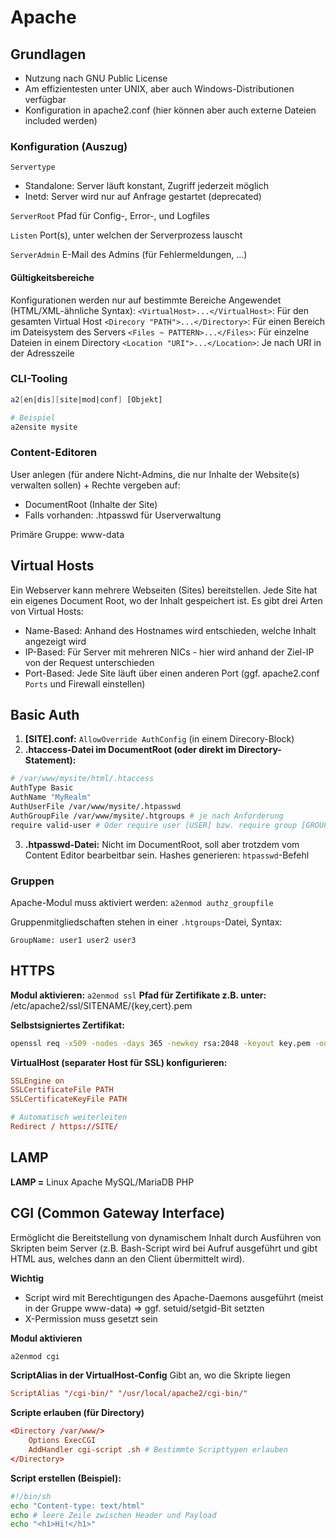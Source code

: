 # Apache

## Grundlagen
- Nutzung nach GNU Public License
- Am effizientesten unter UNIX, aber auch Windows-Distributionen verfügbar
- Konfiguration in apache2.conf (hier können aber auch externe Dateien included werden)

### Konfiguration (Auszug)
`Servertype`
- Standalone: Server läuft konstant, Zugriff jederzeit möglich
- Inetd: Server wird nur auf Anfrage gestartet (deprecated)

`ServerRoot`
Pfad für Config-, Error-, und Logfiles

`Listen`
Port(s), unter welchen der Serverprozess lauscht

`ServerAdmin`
E-Mail des Admins (für Fehlermeldungen, ...)

#### Gültigkeitsbereiche
Konfigurationen werden nur auf bestimmte Bereiche Angewendet (HTML/XML-ähnliche Syntax): 
`<VirtualHost>...</VirtualHost>`: Für den gesamten Virtual Host
`<Direcory "PATH">...</Directory>`: Für einen Bereich im Dateisystem des Servers
	`<Files ~ PATTERN>...</Files>`: Für einzelne Dateien in einem Directory
`<Location "URI">...</Location>`: Je nach URI in der Adresszeile

### CLI-Tooling
```sh
a2[en|dis][site|mod|conf] [Objekt]

# Beispiel
a2ensite mysite
```

### Content-Editoren
User anlegen (für andere Nicht-Admins, die nur Inhalte der Website(s) verwalten sollen) + Rechte vergeben auf:
- DocumentRoot (Inhalte der Site)
- Falls vorhanden: .htpasswd für Userverwaltung

Primäre Gruppe: www-data

## Virtual Hosts
Ein Webserver kann mehrere Webseiten (Sites) bereitstellen. Jede Site hat ein eigenes Document Root, wo der Inhalt gespeichert ist. Es gibt drei Arten von Virtual Hosts: 
- Name-Based: Anhand des Hostnames wird entschieden, welche Inhalt angezeigt wird
- IP-Based: Für Server mit mehreren NICs - hier wird anhand der Ziel-IP von der Request unterschieden
- Port-Based: Jede Site läuft über einen anderen Port (ggf. apache2.conf `Ports` und Firewall einstellen)

## Basic Auth
1. **\[SITE\].conf:** `AllowOverride AuthConfig` (in einem Direcory-Block)
2. **.htaccess-Datei im DocumentRoot (oder direkt im Directory-Statement):**
```sh
# /var/www/mysite/html/.htaccess
AuthType Basic
AuthName "MyRealm"
AuthUserFile /var/www/mysite/.htpasswd
AuthGroupFile /var/www/mysite/.htgroups # je nach Anforderung
require valid-user # Oder require user [USER] bzw. require group [GROUP]
```
3. **.htpasswd-Datei:** Nicht im DocumentRoot, soll aber trotzdem vom Content Editor bearbeitbar sein. 
	Hashes generieren: `htpasswd`-Befehl

### Gruppen
Apache-Modul muss aktiviert werden: `a2enmod authz_groupfile`

Gruppenmitgliedschaften stehen in einer `.htgroups`-Datei, Syntax: 
```htgroups
GroupName: user1 user2 user3
```

## HTTPS
**Modul aktivieren:** `a2enmod ssl`
**Pfad für Zertifikate z.B. unter:** /etc/apache2/ssl/SITENAME/{key,cert}.pem

**Selbstsigniertes Zertifikat:**
```sh
openssl req -x509 -nodes -days 365 -newkey rsa:2048 -keyout key.pem -out cert.pem
```

**VirtualHost (separater Host für SSL) konfigurieren:**
```conf
SSLEngine on
SSLCertificateFile PATH
SSLCertificateKeyFile PATH

# Automatisch weiterleiten
Redirect / https://SITE/
```

## LAMP
**LAMP =** Linux Apache MySQL/MariaDB PHP

## CGI (Common Gateway Interface)
Ermöglicht die Bereitstellung von dynamischem Inhalt durch Ausführen von Skripten beim Server (z.B. Bash-Script wird bei Aufruf ausgeführt und gibt HTML aus, welches dann an den Client übermittelt wird).

**Wichtig**
- Script wird mit Berechtigungen des Apache-Daemons ausgeführt (meist in der Gruppe www-data)
	=> ggf. setuid/setgid-Bit setzten
- X-Permission muss gesetzt sein

**Modul aktivieren**
```sh
a2enmod cgi
```

**ScriptAlias in der VirtualHost-Config**
Gibt an, wo die Skripte liegen
```conf
ScriptAlias "/cgi-bin/" "/usr/local/apache2/cgi-bin/"
```

**Scripte erlauben (für Directory)**
```conf
<Directory /var/www/>
	Options ExecCGI
	AddHandler cgi-script .sh # Bestimmte Scripttypen erlauben
</Directory>
```

**Script erstellen (Beispiel):**
```sh
#!/bin/sh
echo "Content-type: text/html"
echo # leere Zeile zwischen Header und Payload
echo "<h1>Hi!</h1>"
```
